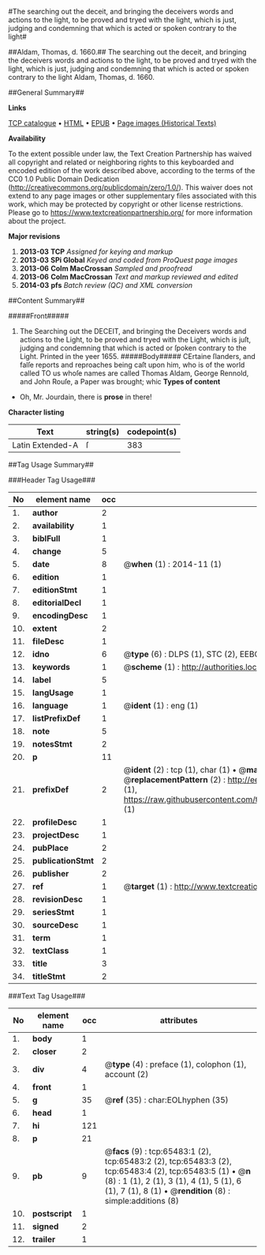 #The searching out the deceit, and bringing the deceivers words and actions to the light, to be proved and tryed with the light, which is just, judging and condemning that which is acted or spoken contrary to the light#

##Aldam, Thomas, d. 1660.##
The searching out the deceit, and bringing the deceivers words and actions to the light, to be proved and tryed with the light, which is just, judging and condemning that which is acted or spoken contrary to the light
Aldam, Thomas, d. 1660.

##General Summary##

**Links**

[TCP catalogue](http://www.ota.ox.ac.uk/tcp/)  • 
[HTML](http://tei.it.ox.ac.uk/tcp/Texts-HTML/free/A26/A26639.html)  • 
[EPUB](http://tei.it.ox.ac.uk/tcp/Texts-EPUB/free/A26/A26639.epub) • 
[Page images (Historical Texts)](https://historicaltexts.jisc.ac.uk/eebo-12670773e)

**Availability**

To the extent possible under law, the Text Creation Partnership has waived all copyright and related or neighboring rights to this keyboarded and encoded edition of the work described above, according to the terms of the CC0 1.0 Public Domain Dedication (http://creativecommons.org/publicdomain/zero/1.0/). This waiver does not extend to any page images or other supplementary files associated with this work, which may be protected by copyright or other license restrictions. Please go to https://www.textcreationpartnership.org/ for more information about the project.

**Major revisions**

1. __2013-03__ __TCP__ *Assigned for keying and markup*
1. __2013-03__ __SPi Global__ *Keyed and coded from ProQuest page images*
1. __2013-06__ __Colm MacCrossan__ *Sampled and proofread*
1. __2013-06__ __Colm MacCrossan__ *Text and markup reviewed and edited*
1. __2014-03__ __pfs__ *Batch review (QC) and XML conversion*

##Content Summary##

#####Front#####

1. The Searching out the DECEIT, and bringing the Deceivers words and actions to the Light, to be proved and tryed with the Light, which is juſt, judging and condemning that which is acted or ſpoken contrary to the Light.
Printed in the yeer 1655.
#####Body#####
CErtaine ſlanders, and falſe reports and reproaches being caſt upon him, who is of the world called TO us whoſe names are called Thomas Aldam, George Rennold, and John Rouſe, a Paper was brought; whic
**Types of content**

  * Oh, Mr. Jourdain, there is **prose** in there!

**Character listing**


|Text|string(s)|codepoint(s)|
|---|---|---|
|Latin Extended-A|ſ|383|

##Tag Usage Summary##

###Header Tag Usage###

|No|element name|occ|attributes|
|---|---|---|---|
|1.|__author__|2||
|2.|__availability__|1||
|3.|__biblFull__|1||
|4.|__change__|5||
|5.|__date__|8| @__when__ (1) : 2014-11 (1)|
|6.|__edition__|1||
|7.|__editionStmt__|1||
|8.|__editorialDecl__|1||
|9.|__encodingDesc__|1||
|10.|__extent__|2||
|11.|__fileDesc__|1||
|12.|__idno__|6| @__type__ (6) : DLPS (1), STC (2), EEBO-CITATION (1), OCLC (1), VID (1)|
|13.|__keywords__|1| @__scheme__ (1) : http://authorities.loc.gov/ (1)|
|14.|__label__|5||
|15.|__langUsage__|1||
|16.|__language__|1| @__ident__ (1) : eng (1)|
|17.|__listPrefixDef__|1||
|18.|__note__|5||
|19.|__notesStmt__|2||
|20.|__p__|11||
|21.|__prefixDef__|2| @__ident__ (2) : tcp (1), char (1)  •  @__matchPattern__ (2) : ([0-9\-]+):([0-9IVX]+) (1), (.+) (1)  •  @__replacementPattern__ (2) : http://eebo.chadwyck.com/downloadtiff?vid=$1&page=$2 (1), https://raw.githubusercontent.com/textcreationpartnership/Texts/master/tcpchars.xml#$1 (1)|
|22.|__profileDesc__|1||
|23.|__projectDesc__|1||
|24.|__pubPlace__|2||
|25.|__publicationStmt__|2||
|26.|__publisher__|2||
|27.|__ref__|1| @__target__ (1) : http://www.textcreationpartnership.org/docs/. (1)|
|28.|__revisionDesc__|1||
|29.|__seriesStmt__|1||
|30.|__sourceDesc__|1||
|31.|__term__|1||
|32.|__textClass__|1||
|33.|__title__|3||
|34.|__titleStmt__|2||


###Text Tag Usage###

|No|element name|occ|attributes|
|---|---|---|---|
|1.|__body__|1||
|2.|__closer__|2||
|3.|__div__|4| @__type__ (4) : preface (1), colophon (1), account (2)|
|4.|__front__|1||
|5.|__g__|35| @__ref__ (35) : char:EOLhyphen (35)|
|6.|__head__|1||
|7.|__hi__|121||
|8.|__p__|21||
|9.|__pb__|9| @__facs__ (9) : tcp:65483:1 (2), tcp:65483:2 (2), tcp:65483:3 (2), tcp:65483:4 (2), tcp:65483:5 (1)  •  @__n__ (8) : 1 (1), 2 (1), 3 (1), 4 (1), 5 (1), 6 (1), 7 (1), 8 (1)  •  @__rendition__ (8) : simple:additions (8)|
|10.|__postscript__|1||
|11.|__signed__|2||
|12.|__trailer__|1||
